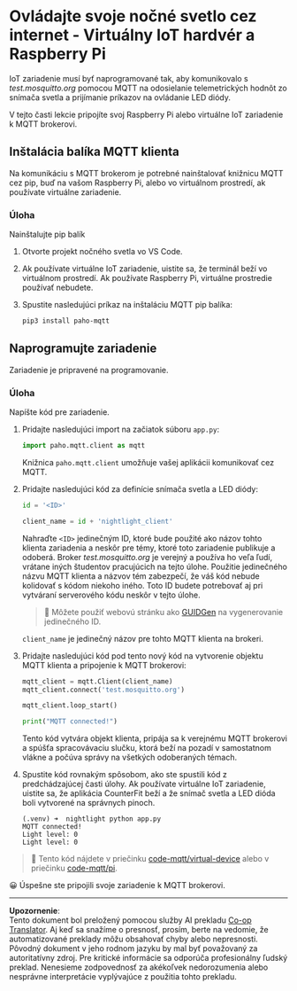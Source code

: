 <!--
CO_OP_TRANSLATOR_METADATA:
{
  "original_hash": "90fb93446e03c38f3c0e4009c2471906",
  "translation_date": "2025-08-28T10:14:41+00:00",
  "source_file": "1-getting-started/lessons/4-connect-internet/single-board-computer-mqtt.md",
  "language_code": "sk"
}
-->
# Ovládajte svoje nočné svetlo cez internet - Virtuálny IoT hardvér a Raspberry Pi

IoT zariadenie musí byť naprogramované tak, aby komunikovalo s *test.mosquitto.org* pomocou MQTT na odosielanie telemetrických hodnôt zo snímača svetla a prijímanie príkazov na ovládanie LED diódy.

V tejto časti lekcie pripojíte svoj Raspberry Pi alebo virtuálne IoT zariadenie k MQTT brokerovi.

## Inštalácia balíka MQTT klienta

Na komunikáciu s MQTT brokerom je potrebné nainštalovať knižnicu MQTT cez pip, buď na vašom Raspberry Pi, alebo vo virtuálnom prostredí, ak používate virtuálne zariadenie.

### Úloha

Nainštalujte pip balík

1. Otvorte projekt nočného svetla vo VS Code.

1. Ak používate virtuálne IoT zariadenie, uistite sa, že terminál beží vo virtuálnom prostredí. Ak používate Raspberry Pi, virtuálne prostredie používať nebudete.

1. Spustite nasledujúci príkaz na inštaláciu MQTT pip balíka:

    ```sh
    pip3 install paho-mqtt
    ```

## Naprogramujte zariadenie

Zariadenie je pripravené na programovanie.

### Úloha

Napíšte kód pre zariadenie.

1. Pridajte nasledujúci import na začiatok súboru `app.py`:

    ```python
    import paho.mqtt.client as mqtt
    ```

    Knižnica `paho.mqtt.client` umožňuje vašej aplikácii komunikovať cez MQTT.

1. Pridajte nasledujúci kód za definície snímača svetla a LED diódy:

    ```python
    id = '<ID>'

    client_name = id + 'nightlight_client'
    ```

    Nahraďte `<ID>` jedinečným ID, ktoré bude použité ako názov tohto klienta zariadenia a neskôr pre témy, ktoré toto zariadenie publikuje a odoberá. Broker *test.mosquitto.org* je verejný a používa ho veľa ľudí, vrátane iných študentov pracujúcich na tejto úlohe. Použitie jedinečného názvu MQTT klienta a názvov tém zabezpečí, že váš kód nebude kolidovať s kódom niekoho iného. Toto ID budete potrebovať aj pri vytváraní serverového kódu neskôr v tejto úlohe.

    > 💁 Môžete použiť webovú stránku ako [GUIDGen](https://www.guidgen.com) na vygenerovanie jedinečného ID.

    `client_name` je jedinečný názov pre tohto MQTT klienta na brokeri.

1. Pridajte nasledujúci kód pod tento nový kód na vytvorenie objektu MQTT klienta a pripojenie k MQTT brokerovi:

    ```python
    mqtt_client = mqtt.Client(client_name)
    mqtt_client.connect('test.mosquitto.org')
    
    mqtt_client.loop_start()

    print("MQTT connected!")
    ```

    Tento kód vytvára objekt klienta, pripája sa k verejnému MQTT brokerovi a spúšťa spracovávaciu slučku, ktorá beží na pozadí v samostatnom vlákne a počúva správy na všetkých odoberaných témach.

1. Spustite kód rovnakým spôsobom, ako ste spustili kód z predchádzajúcej časti úlohy. Ak používate virtuálne IoT zariadenie, uistite sa, že aplikácia CounterFit beží a že snímač svetla a LED dióda boli vytvorené na správnych pinoch.

    ```output
    (.venv) ➜  nightlight python app.py 
    MQTT connected!
    Light level: 0
    Light level: 0
    ```

> 💁 Tento kód nájdete v priečinku [code-mqtt/virtual-device](../../../../../1-getting-started/lessons/4-connect-internet/code-mqtt/virtual-device) alebo v priečinku [code-mqtt/pi](../../../../../1-getting-started/lessons/4-connect-internet/code-mqtt/pi).

😀 Úspešne ste pripojili svoje zariadenie k MQTT brokerovi.

---

**Upozornenie**:  
Tento dokument bol preložený pomocou služby AI prekladu [Co-op Translator](https://github.com/Azure/co-op-translator). Aj keď sa snažíme o presnosť, prosím, berte na vedomie, že automatizované preklady môžu obsahovať chyby alebo nepresnosti. Pôvodný dokument v jeho rodnom jazyku by mal byť považovaný za autoritatívny zdroj. Pre kritické informácie sa odporúča profesionálny ľudský preklad. Nenesieme zodpovednosť za akékoľvek nedorozumenia alebo nesprávne interpretácie vyplývajúce z použitia tohto prekladu.